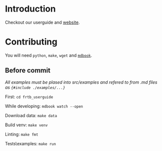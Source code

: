 # Introduction

Checkout our userguide and [website](https://ultimabi.uk/).

# Contributing

You will need `python`, `make`, `wget` and [`mdbook`](https://github.com/rust-lang/mdBook/releases).

## Before commit

*All examples must be plased into src/examples and refered to from .md files as `{#include ./examples/...}`*

First:
`cd frtb_userguide`

While developing:
`mdbook watch --open`

Download data:
`make data`

Build venv:
`make venv`

Linting:
`make fmt`

Tests\\examples:
`make run`
